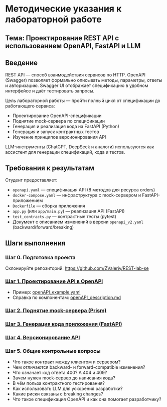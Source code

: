 # Методические указания к лабораторной работе
## Тема: Проектирование REST API с использованием OpenAPI, FastAPI и LLM

## Введение
REST API — способ взаимодействия сервисов по HTTP. OpenAPI (Swagger) позволяет формально описывать методы, параметры, ответы и авторизацию. Swagger UI отображает спецификацию в удобном интерфейсе и даёт тестировать запросы.

Цель лабораторной работы — пройти полный цикл от спецификации до работающего сервиса:
- Проектирование OpenAPI-спецификации
- Поднятие mock-сервера по спецификации
- Генерация и реализация кода на FastAPI (Python)
- Генерация и запуск контрактных тестов
- Изучение принципов версионирования API

LLM-инструменты (ChatGPT, DeepSeek и аналоги) используются как ассистент для генерации спецификаций, кода и тестов.

## Требования к результатам
Студент предоставляет:
- `openapi.yaml` — спецификация API (8 методов для ресурса orders)
- `docker-compose.yaml` — инфраструктура с mock-сервером и FastAPI-приложением
- `Dockerfile` — сборка приложения
- `app.py` (или `app/main.py`) — реализация API (FastAPI)
- `test_contracts.py` — контрактные тесты (pytest)
- Документ с описанием изменений в версии `openapi_v2.yaml` (backward/forward/breaking)

## Шаги выполнения
### Шаг 0. Подготовка проекта
Склонируйте репозиторий: https://github.com/ZValeriy/REST-lab-se

### [Шаг 1. Проектирование API в OpenAPI](./steps/step_1/description/openAPI.md)
- Пример: [openAPI_example.yaml](./steps/step_1/description/openAPI_example.yaml)
- Справка по компонентам: [openAPI_description.md](./steps/step_1/description/openAPI_description.md)

### [Шаг 2. Поднятие mock-сервера (Prism)](./steps/step_2/description/prism.md)

### [Шаг 3. Генерация кода приложения (FastAPI)](./steps/step_3/description/fastAPI.md)

### [Шаг 4. Версионирование API](./steps/step_4/description/versions.md)

### Шаг 5. Общие контрольные вопросы
- Что такое контракт между клиентом и сервером?
- Чем отличаются backward- и forward-compatible изменения?
- Что означает код ответа 400? А 404 и 409?
- Зачем нужен mock-сервер до написания кода?
- В чём польза контрактного тестирования?
- Как использовать LLM для ускорения разработки?
- Какие риски связаны с breaking changes?
- Что такое спецификация OpenAPI и как она помогает разработчику?
